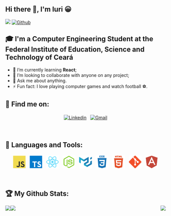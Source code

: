 ## Hi there 👋, I'm Iuri 😀
![](https://visitor-badge.laobi.icu/badge?page_id=fcoiuri.fcoiuri) [![Github](https://img.shields.io/github/followers/fcoiuri?label=Followers&logo=Github)](https://github.com/fcoiuri)




## 🎓 I'm a Computer Engineering Student at the Federal Institute of Education, Science and Technology of Ceará

- 🌱 I’m currently learning **React**;
- 👯 I’m looking to collaborate with anyone on any project;
- 💬 Ask me about anything.
- ⚡ Fun fact: I love playing computer games and watch football ⚽.

## :email: Find me on:

<p align="center">
 <a href="https://www.linkedin.com/in/fcoiuri/" target="_blank" rel="noopener noreferrer"> <img src="https://upload.wikimedia.org/wikipedia/commons/c/ca/LinkedIn_logo_initials.png" alt="Linkedin" height="40" style="vertical-align:top; margin:4px"></a>
 <a href="mailto:fcoiuri@gmail.com"> <img src="https://upload.wikimedia.org/wikipedia/commons/7/7e/Gmail_icon_%282020%29.svg" alt="Gmail" height="38" style="vertical-align:top; margin:4px"></a> 
</p>
<br/>


## 🧰 Languages and Tools:
<p align="center">
<a href="https://developer.mozilla.org/en-US/docs/Web/JavaScript" target="_blank" rel="noopener noreferrer"> <img src="https://raw.githubusercontent.com/devicons/devicon/master/icons/javascript/javascript-original.svg" alt="JavaScript" height="40" style="vertical-align:top; margin:4px"></a>
 <a href="https://www.typescriptlang.org" target="_blank" rel="noopener noreferrer"> <img src="https://raw.githubusercontent.com/devicons/devicon/master/icons/typescript/typescript-plain.svg" alt="TypeScript" height="40" style="vertical-align:top; margin:4px"></a>
<a href="https://reactjs.org" target="_blank" rel="noopener noreferrer"> <img src="https://raw.githubusercontent.com/devicons/devicon/master/icons/react/react-original.svg" alt="React" height="40" style="vertical-align:top; margin:4px"></a>
<a href="https://nodejs.org" target="_blank" rel="noopener noreferrer"> <img src="https://raw.githubusercontent.com/devicons/devicon/master/icons/nodejs/nodejs-plain.svg" alt="NodeJS" height="40" style="vertical-align:top; margin:4px"></a>
<a href="https://v4.mui.com" target="_blank" rel="noopener noreferrer"> <img src="https://raw.githubusercontent.com/devicons/devicon/master/icons/materialui/materialui-original.svg" alt="MaterialUi" height="40" style="vertical-align:top; margin:4px"></a>
<a href="https://www.w3schools.com/css/" target="_blank" rel="noopener noreferrer"> <img src="https://raw.githubusercontent.com/devicons/devicon/master/icons/css3/css3-plain-wordmark.svg" alt="CSS" height="40" style="vertical-align:top; margin:4px"></a>
<a href="https://www.w3schools.com/html/" target="_blank" rel="noopener noreferrer"> <img src="https://raw.githubusercontent.com/devicons/devicon/master/icons/html5/html5-plain-wordmark.svg" alt="HTML" height="40" style="vertical-align:top; margin:4px"></a>
<a href="https://git-scm.com" target="_blank" rel="noopener noreferrer"> <img src="https://raw.githubusercontent.com/devicons/devicon/master/icons/git/git-plain.svg" alt="Git" height="40" style="vertical-align:top; margin:4px"></a>
<a href="https://angular.io" target="_blank" rel="noopener noreferrer"> <img src="https://raw.githubusercontent.com/devicons/devicon/master/icons/angularjs/angularjs-plain.svg" alt="Angular" height="40" style="vertical-align:top; margin:4px"></a>

</p>

<br/>

## :trophy: My Github Stats:

<div>
<a href="https://github-readme-stats.vercel.app/api?username=fcoiuri&theme=tokyonight">
  <img  align="left" src="https://github-readme-stats.vercel.app/api?username=fcoiuri&count_private=true&show_icons=true&theme=tokyonight" />
</a>
<a href="https://github-readme-stats.vercel.app/api/top-langs/?username=fcoiuri&hide=php&theme=tokyonight">
  <img align="right" src="https://github-readme-stats.vercel.app/api/top-langs/?username=fcoiuri&hide=php&theme=tokyonight" />
</a>
<a href="https://github-readme-streak-stats.herokuapp.com?user=fcoiuri&theme=tokyonight&date_format=M%20j%5B%2C%20Y%5D">
  <img align="left" src="https://github-readme-streak-stats.herokuapp.com?user=fcoiuri&theme=tokyonight&date_format=M%20j%5B%2C%20Y%5D" />
</a>
</div>
